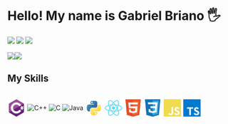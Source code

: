 # Hello! My name is Gabriel Briano 🖐️

<div> 
    <a href="https://gabrielbriano.netlify.app/" target="_blank"><img src="https://img.shields.io/badge/website-000000?style=for-the-badge&logo=About.me&logoColor=white" target="_blank"></a>
    <a href="https://img.shields.io/badge/LinkedIn-0077B5?style=for-the-badge&logo=linkedin&logoColor=white" target="_blank"><img src="https://img.shields.io/badge/-LinkedIn-%230077B5?style=for-the-badge&logo=linkedin&logoColor=white" target="_blank"></a>
    <a href="https://x.com/Guerra00749058" target="_blank"><img src="https://img.shields.io/badge/Twitter-1DA1F2?style=for-the-badge&logo=twitter&logoColor=white" target="_blank"></a>
</div>

<img height=200 align="center" src="https://github-readme-stats.vercel.app/api?username=GabrielBriano&theme=transparent" /><img height=200 align="center" src="https://github-readme-stats.vercel.app/api/top-langs?username=GabrielBriano&layout=compact&langs_count=8&card_width=280&theme=transparent" />

## My Skills

<div style="display: inline_block"><br>
    <img align="center" alt="Csharp" height="40" width="40" src="https://raw.githubusercontent.com/devicons/devicon/master/icons/csharp/csharp-original.svg">
    <img align="center" alt="C++" height="40" width="40" src="https://cdn.jsdelivr.net/gh/devicons/devicon@latest/icons/cplusplus/cplusplus-original.svg"/>
    <img align="center" alt="C" height="40" width="40" src="https://cdn.jsdelivr.net/gh/devicons/devicon@latest/icons/c/c-original.svg"/>
    <img align="center" alt="Java" height="40" width="40" src="https://cdn.jsdelivr.net/gh/devicons/devicon@latest/icons/java/java-original.svg"/>
    <img align="center" alt="Python" height="40" width="40" src="https://raw.githubusercontent.com/devicons/devicon/master/icons/python/python-original.svg">
    <img align="center" alt="React" height="40" width="40" src="https://raw.githubusercontent.com/devicons/devicon/master/icons/react/react-original.svg">
    <img align="center" alt="HTML" height="40" width="40" src="https://raw.githubusercontent.com/devicons/devicon/master/icons/html5/html5-original.svg">
    <img align="center" alt="CSS" height="40" width="40" src="https://raw.githubusercontent.com/devicons/devicon/master/icons/css3/css3-original.svg">
    <img align="center" alt="Js" height="40" width="40" src="https://raw.githubusercontent.com/devicons/devicon/master/icons/javascript/javascript-plain.svg">
    <img align="center" alt="Ts" height="40" width="40" src="https://raw.githubusercontent.com/devicons/devicon/master/icons/typescript/typescript-plain.svg">
</div>
